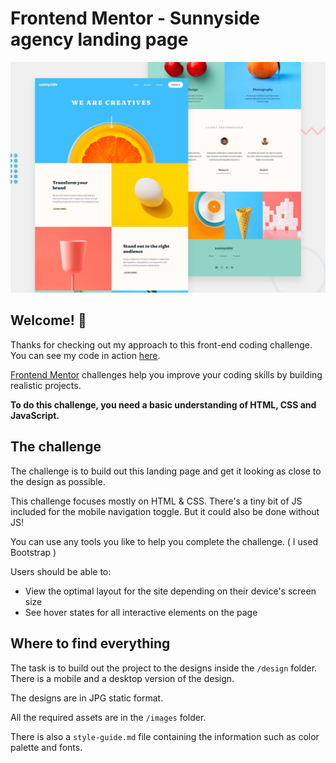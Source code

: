 # Frontend Mentor - Sunnyside agency landing page

![Design preview for the Sunnyside agency landing page coding challenge](./design/desktop-preview.jpg)

## Welcome! 👋

Thanks for checking out my approach to this front-end coding challenge. You can see my code in action [here](https://charandvvk.github.io/Frontend-Mentor-Sunnyside-agency-landing-page/).

[Frontend Mentor](https://www.frontendmentor.io) challenges help you improve your coding skills by building realistic projects.

**To do this challenge, you need a basic understanding of HTML, CSS and JavaScript.**

## The challenge

The challenge is to build out this landing page and get it looking as close to the design as possible.

This challenge focuses mostly on HTML & CSS. There's a tiny bit of JS included for the mobile navigation toggle. But it could also be done without JS!

You can use any tools you like to help you complete the challenge. ( I used Bootstrap )

Users should be able to:

- View the optimal layout for the site depending on their device's screen size
- See hover states for all interactive elements on the page

## Where to find everything

The task is to build out the project to the designs inside the `/design` folder. There is a mobile and a desktop version of the design.

The designs are in JPG static format.

All the required assets are in the `/images` folder.

There is also a `style-guide.md` file containing the information such as color palette and fonts.
